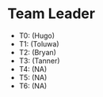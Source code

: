 # Team Leader

* T0: (Hugo)
* T1: (Toluwa)
* T2: (Bryan)
* T3: (Tanner)
* T4: (NA)
* T5: (NA)
* T6: (NA)
